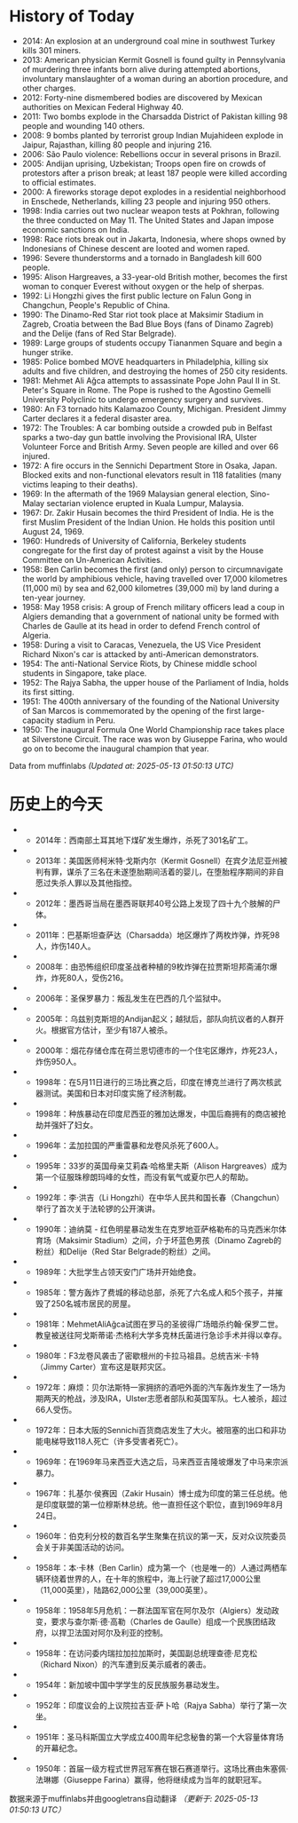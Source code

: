 # History of Today 

- 2014: An explosion at an underground coal mine in southwest Turkey kills 301 miners.
- 2013: American physician Kermit Gosnell is found guilty in Pennsylvania of murdering three infants born alive during attempted abortions, involuntary manslaughter of a woman during an abortion procedure, and other charges.
- 2012: Forty-nine dismembered bodies are discovered by Mexican authorities on Mexican Federal Highway 40.
- 2011: Two bombs explode in the Charsadda District of Pakistan killing 98 people and wounding 140 others.
- 2008: 9 bombs planted by terrorist group Indian Mujahideen explode in Jaipur, Rajasthan, killing 80 people and injuring 216.
- 2006: São Paulo violence: Rebellions occur in several prisons in Brazil.
- 2005: Andijan uprising, Uzbekistan; Troops open fire on crowds of protestors after a prison break; at least 187 people were killed according to official estimates.
- 2000: A fireworks storage depot explodes in a residential neighborhood in Enschede, Netherlands, killing 23 people and injuring 950 others.
- 1998: India carries out two nuclear weapon tests at Pokhran, following the three conducted on May 11. The United States and Japan impose economic sanctions on India.
- 1998: Race riots break out in Jakarta, Indonesia, where shops owned by Indonesians of Chinese descent are looted and women raped.
- 1996: Severe thunderstorms and a tornado in Bangladesh kill 600 people.
- 1995: Alison Hargreaves, a 33-year-old British mother, becomes the first woman to conquer Everest without oxygen or the help of sherpas.
- 1992: Li Hongzhi gives the first public lecture on Falun Gong in Changchun, People's Republic of China.
- 1990: The Dinamo-Red Star riot took place at Maksimir Stadium in Zagreb, Croatia between the Bad Blue Boys (fans of Dinamo Zagreb) and the Delije (fans of Red Star Belgrade).
- 1989: Large groups of students occupy Tiananmen Square and begin a hunger strike.
- 1985: Police bombed MOVE headquarters in Philadelphia, killing six adults and five children, and destroying the homes of 250 city residents.
- 1981: Mehmet Ali Ağca attempts to assassinate Pope John Paul II in St. Peter's Square in Rome. The Pope is rushed to the Agostino Gemelli University Polyclinic to undergo emergency surgery and survives.
- 1980: An F3 tornado hits Kalamazoo County, Michigan. President Jimmy Carter declares it a federal disaster area.
- 1972: The Troubles: A car bombing outside a crowded pub in Belfast sparks a two-day gun battle involving the Provisional IRA, Ulster Volunteer Force and British Army. Seven people are killed and over 66 injured.
- 1972: A fire occurs in the Sennichi Department Store in Osaka, Japan. Blocked exits and non-functional elevators result in 118 fatalities (many victims leaping to their deaths).
- 1969: In the aftermath of the 1969 Malaysian general election, Sino-Malay sectarian violence erupted in Kuala Lumpur, Malaysia.
- 1967: Dr. Zakir Husain becomes the third President of India. He is the first Muslim President of the Indian Union. He holds this position until August 24, 1969.
- 1960: Hundreds of University of California, Berkeley students congregate for the first day of protest against a visit by the House Committee on Un-American Activities.
- 1958: Ben Carlin becomes the first (and only) person to circumnavigate the world by amphibious vehicle, having travelled over 17,000 kilometres (11,000 mi) by sea and 62,000 kilometres (39,000 mi) by land during a ten-year journey.
- 1958: May 1958 crisis: A group of French military officers lead a coup in Algiers demanding that a government of national unity be formed with Charles de Gaulle at its head in order to defend French control of Algeria.
- 1958: During a visit to Caracas, Venezuela, the US Vice President Richard Nixon's car is attacked by anti-American demonstrators.
- 1954: The anti-National Service Riots, by Chinese middle school students in Singapore, take place.
- 1952: The Rajya Sabha, the upper house of the Parliament of India, holds its first sitting.
- 1951: The 400th anniversary of the founding of the National University of San Marcos is commemorated by the opening of the first large-capacity stadium in Peru.
- 1950: The inaugural Formula One World Championship race takes place at Silverstone Circuit. The race was won by Giuseppe Farina, who would go on to become the inaugural champion that year.

Data from muffinlabs
*(Updated at: 2025-05-13 01:50:13 UTC)*

# 历史上的今天 

- -  2014年：西南部土耳其地下煤矿发生爆炸，杀死了301名矿工。
- -  2013年：美国医师柯米特·戈斯内尔（Kermit Gosnell）在宾夕法尼亚州被判有罪，谋杀了三名在未遂堕胎期间活着的婴儿，在堕胎程序期间的非自愿过失杀人罪以及其他指控。
- -  2012年：墨西哥当局在墨西哥联邦40号公路上发现了四十九个肢解的尸体。
- -  2011年：巴基斯坦查萨达（Charsadda）地区爆炸了两枚炸弹，炸死98人，炸伤140人。
- -  2008年：由恐怖组织印度圣战者种植的9枚炸弹在拉贾斯坦邦斋浦尔爆炸，炸死80人，受伤216。
- -  2006年：圣保罗暴力：叛乱发生在巴西的几个监狱中。
- -  2005年：乌兹别克斯坦的Andijan起义；越狱后，部队向抗议者的人群开火。根据官方估计，至少有187人被杀。
- -  2000年：烟花存储仓库在荷兰恩切德市的一个住宅区爆炸，炸死23人，炸伤950人。
- -  1998年：在5月11日进行的三场比赛之后，印度在博克兰进行了两次核武器测试。美国和日本对印度实施了经济制裁。
- -  1998年：种族暴动在印度尼西亚的雅加达爆发，中国后裔拥有的商店被抢劫并强奸了妇女。
- -  1996年：孟加拉国的严重雷暴和龙卷风杀死了600人。
- -  1995年：33岁的英国母亲艾莉森·哈格里夫斯（Alison Hargreaves）成为第一个征服珠穆朗玛峰的女性，而没有氧气或夏尔巴人的帮助。
- -  1992年：李·洪吉（Li Hongzhi）在中华人民共和国长春（Changchun）举行了首次关于法轮锣的公开演讲。
- -  1990年：迪纳莫 - 红色明星暴动发生在克罗地亚萨格勒布的马克西米尔体育场（Maksimir Stadium）之间，介于坏蓝色男孩（Dinamo Zagreb的粉丝）和Delije（Red Star Belgrade的粉丝）之间。
- -  1989年：大批学生占领天安门广场并开始绝食。
- -  1985年：警方轰炸了费城的移动总部，杀死了六名成人和5个孩子，并摧毁了250名城市居民的房屋。
- -  1981年：MehmetAliAğca试图在罗马的圣彼得广场暗杀约翰·保罗二世。教皇被送往阿戈斯蒂诺·杰格利大学多克林氏菌进行急诊手术并得以幸存。
- -  1980年：F3龙卷风袭击了密歇根州的卡拉马祖县。总统吉米·卡特（Jimmy Carter）宣布这是联邦灾区。
- -  1972年：麻烦：贝尔法斯特一家拥挤的酒吧外面的汽车轰炸发生了一场为期两天的枪战，涉及IRA，Ulster志愿者部队和英国军队。七人被杀，超过66人受伤。
- -  1972年：日本大阪的Sennichi百货商店发生了大火。被阻塞的出口和非功能电梯导致118人死亡（许多受害者死亡）。
- -  1969年：在1969年马来西亚大选之后，马来西亚吉隆坡爆发了中马来宗派暴力。
- -  1967年：扎基尔·侯赛因（Zakir Husain）博士成为印度的第三任总统。他是印度联盟的第一位穆斯林总统。他一直担任这个职位，直到1969年8月24日。
- -  1960年：伯克利分校的数百名学生聚集在抗议的第一天，反对众议院委员会关于非美国活动的访问。
- -  1958年：本·卡林（Ben Carlin）成为第一个（也是唯一的）人通过两栖车辆环绕着世界的人，在十年的旅程中，海上行驶了超过17,000公里（11,000英里），陆路62,000公里（39,000英里）。
- -  1958年：1958年5月危机：一群法国军官在阿尔及尔（Algiers）发动政变，要求与查尔斯·德·高勒（Charles de Gaulle）组成一个民族团结政府，以捍卫法国对阿尔及利亚的控制。
- -  1958年：在访问委内瑞拉加拉加斯时，美国副总统理查德·尼克松（Richard Nixon）的汽车遭到反美示威者的袭击。
- -  1954年：新加坡中国中学学生的反民族服务暴动发生。
- -  1952年：印度议会的上议院拉吉亚·萨卜哈（Rajya Sabha）举行了第一次坐。
- -  1951年：圣马科斯国立大学成立400周年纪念秘鲁的第一个大容量体育场的开幕纪念。
- -  1950年：首届一级方程式世界冠军赛在银石赛道举行。这场比赛由朱塞佩·法琳娜（Giuseppe Farina）赢得，他将继续成为当年的就职冠军。

数据来源于muffinlabs并由googletrans自动翻译
*（更新于: 2025-05-13 01:50:13 UTC）*